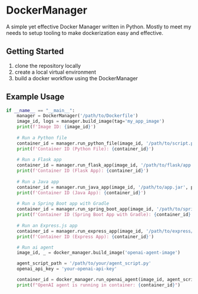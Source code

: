 # DockerManager
A simple yet effective Docker Manager written in Python. Mostly to meet my needs to setup tooling to make dockerization easy and effective.


## Getting Started
1. clone the repository locally
2. create a local virtual environment
3. build a docker workflow using the DockerManager

## Example Usage

```python
if __name__ == "__main__":
    manager = DockerManager('/path/to/Dockerfile')
    image_id, logs = manager.build_image(tag='my_app_image')
    print(f'Image ID: {image_id}')
    
    # Run a Python file
    container_id = manager.run_python_file(image_id, '/path/to/script.py', ports={'22/tcp': 2222})
    print(f'Container ID (Python File): {container_id}')
    
    # Run a Flask app
    container_id = manager.run_flask_app(image_id, '/path/to/flask/app', port_mapping={'5000/tcp': 5000})
    print(f'Container ID (Flask App): {container_id}')
    
    # Run a Java app
    container_id = manager.run_java_app(image_id, '/path/to/app.jar', ports={'8080/tcp': 8080})
    print(f'Container ID (Java App): {container_id}')
    
    # Run a Spring Boot app with Gradle
    container_id = manager.run_spring_boot_app(image_id, '/path/to/spring/boot/app', port_mapping={'8080/tcp': 8080})
    print(f'Container ID (Spring Boot App with Gradle): {container_id}')
    
    # Run an Express.js app
    container_id = manager.run_express_app(image_id, '/path/to/express/app', port_mapping={'3000/tcp': 3000})
    print(f'Container ID (Express App): {container_id}')

    # Run ai agent
    image_id, _ = docker_manager.build_image('openai-agent-image')

    agent_script_path = '/path/to/your/agent_script.py'
    openai_api_key = 'your-openai-api-key'

    container_id = docker_manager.run_openai_agent(image_id, agent_script_path, openai_api_key)
    print(f"OpenAI agent is running in container: {container_id}")
```
